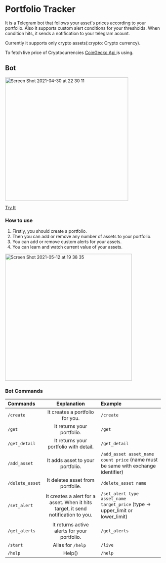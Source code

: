 # Portfolio Tracker

It is a Telegram bot that follows your asset's prices according to your portfolio.
Also it supports custom alert conditions for your thresholds. When condition hits, it sends a notification to your telegram acount.

Currently it supports only crypto assets(:crypto: Crypto currency).

To fetch live price of Cryptocurrencies  [CoinGecko Api ](https://www.coingecko.com/en/api) is using.

## Bot
[<img width="398" alt="Screen Shot 2021-04-30 at 22 30 11" src="https://user-images.githubusercontent.com/13722649/116748942-daaa8280-aa08-11eb-8502-43f1bda81e2d.png">](https://t.me/foter_portfolio_tracker_bot)

[Try It](https://t.me/foter_portfolio_tracker_bot)


### How to use
1. Firstly, you should create a portfolio.
2. Then you can add or remove any number of assets to your portfolio.
3. You can add or remove custom alerts for your assets.
4. You can learn and watch current value of your assets.

<img width="410" alt="Screen Shot 2021-05-12 at 19 38 35" src="https://user-images.githubusercontent.com/13722649/118012635-f0e60600-b359-11eb-969c-c0209764e21a.png">


### Bot Commands

| Commands          | Explanation                                                                      | Example        |
|:----------------  |:-------------------------------------------------------------------------------: | :--------------|
| `/create`         | It creates a portfolio for you.                                                  | `/create`      |
| `/get`            | It returns your portfolio.                                                       | `/get`         |
| `/get_detail`     | It returns your portfolio with detail.                                           | `/get_detail`  |
| `/add_asset`      | It adds asset to your portfolio.                                                 | `/add_asset asset_name count price` (name must be same with exchange identifier)  |
| `/delete_asset`  | It deletes asset from portfolie.                                                 | `/delete_asset name`        |
| `/set_alert`     | It creates a alert for a asset. When it hits target, it send notification to you.| `/set_alert type asset_name target_price`  (type -> upper_limit or lower_limit)           |
| `/get_alerts`     | It returns active alerts for your portfolio.                                     | `/get_alerts`  |
| `/start`          | Alias for `/help `                                                               | `/live`        |
| `/help`           | Help()                                                                           | `/help`        |

